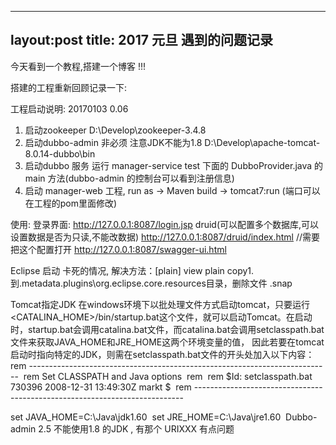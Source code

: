 
---
layout:post
title: 2017 元旦 遇到的问题记录
---
 
 今天看到一个教程,搭建一个博客 !!!
 
 
 搭建的工程重新回顾记录一下:
 
 工程启动说明: 20170103 0.06

1. 启动zookeeper   D:\Develop\zookeeper-3.4.8
2. 启动dubbo-admin  非必须 注意JDK不能为1.8   D:\Develop\apache-tomcat-8.0.14-dubbo\bin
3. 启动dubbo 服务    运行 manager-service test 下面的 
DubboProvider.java 的 main 方法(dubbo-admin 的控制台可以看到注册信息)
4. 启动 manager-web 工程, run as -> Maven build -> tomcat7:run (端口可以在工程的pom里面修改)

使用:
登录界面:
http://127.0.0.1:8087/login.jsp
druid(可以配置多个数据库,可以设置数据是否为只读,不能改数据)
http://127.0.0.1:8087/druid/index.html
//需要把这个配置打开<bean name="swagger" class="cn.dtsmusic.core.config.SwaggerConfig"/> 
http://127.0.0.1:8087/swagger-ui.html
 
 
 Eclipse 启动 卡死的情况, 
 解决方法：[plain] view plain copy1. 到<workspace>\.metadata\.plugins\org.eclipse.core.resources目录，删除文件 .snap  
 
 Tomcat指定JDK
 在windows环境下以批处理文件方式启动tomcat，只要运行<CATALINA_HOME>/bin/startup.bat这个文件，就可以启动Tomcat。在启动时，startup.bat会调用catalina.bat文件，而catalina.bat会调用setclasspath.bat文件来获取JAVA_HOME和JRE_HOME这两个环境变量的值，
 因此若要在tomcat启动时指向特定的JDK，则需在setclasspath.bat文件的开头处加入以下内容： 
rem --------------------------------------------------------------------------- 
rem Set CLASSPATH and Java options 
rem 
rem $Id: setclasspath.bat 730396 2008-12-31 13:49:30Z markt $ 
rem --------------------------------------------------------------------------- 

set JAVA_HOME=C:\Java\jdk1.60 
set JRE_HOME=C:\Java\jre1.60 
Dubbo-admin 2.5   不能使用1.8 的JDK , 有那个 URIXXX 有点问题 

